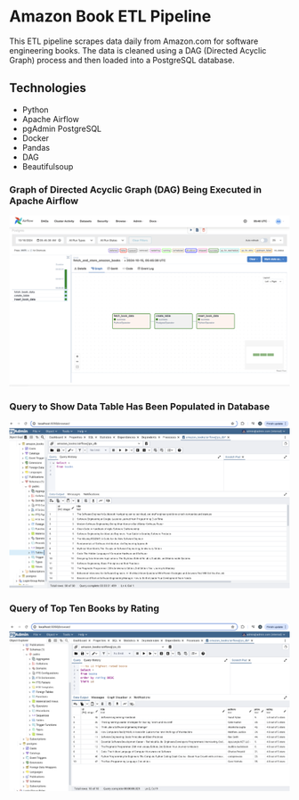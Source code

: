 # Amazon Book ETL Pipeline <br />

This ETL pipeline scrapes data daily from Amazon.com for software engineering books. The data is cleaned using a DAG (Directed Acyclic Graph) process and then loaded into a PostgreSQL database.



## <a name="technologies"></a> Technologies
* Python
* Apache Airflow
* pgAdmin PostgreSQL
* Docker
* Pandas
* DAG
* Beautifulsoup







### Graph of Directed Acyclic Graph (DAG) Being Executed in Apache Airflow <br />
![DAG](/static/images/DAG.png "DAG") <br/>



### Query to Show Data Table Has Been Populated in Database <br />
![Table in Database](/static/images/all_books.png "Table in Database") <br />



### Query of Top Ten Books by Rating <br />
![Top Ten Books by Rating](/static/images/high_rated.png "Top Ten Books by Rating") <br/>
